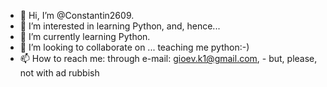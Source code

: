- 👋 Hi, I’m @Constantin2609. 
- 👀 I’m interested in learning Python, and, hence... 
- 🌱 I’m currently learning Python.
- 💞️ I’m looking to collaborate on ... teaching me python:-)
- 📫 How to reach me: through e-mail: gioev.k1@gmail.com, - but, please, not with ad rubbish

<!---
Constantin2609/Constantin2609 is a ✨ special ✨ repository because its `README.md` (this file) appears on your GitHub profile.
You can click the Preview link to take a look at your changes.
--->
